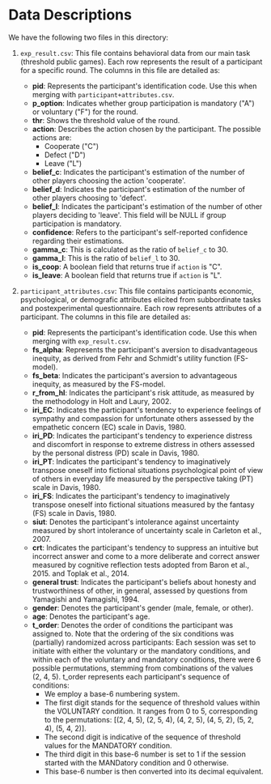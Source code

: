 # Data Descriptions
We have the following two files in this directory:

1. `exp_result.csv`: This file contains behavioral data from our main task (threshold public games). Each row represents the result of a participant for a specific round. The columns in this file are detailed as:

   - **pid**: Represents the participant's identification code. Use this when merging with `participant+attributes.csv`.
   - **p_option**: Indicates whether group participation is mandatory ("A") or voluntary ("F") for the round.
   - **thr**: Shows the threshold value of the round.
   - **action**: Describes the action chosen by the participant. The possible actions are:
     - Cooperate ("C")
     - Defect ("D")
     - Leave ("L")
   - **belief_c**: Indicates the participant's estimation of the number of other players choosing the action 'cooperate'.
   - **belief_d**: Indicates the participant's estimation of the number of other players choosing to 'defect'.
   - **belief_l**: Indicates the participant's estimation of the number of other players deciding to 'leave'. This field will be NULL if group participation is mandatory.
   - **confidence**: Refers to the participant's self-reported confidence regarding their estimations.
   - **gamma_c**: This is calculated as the ratio of `belief_c` to 30.
   - **gamma_l**: This is the ratio of `belief_l` to 30.
   - **is_coop**: A boolean field that returns true if `action` is "C".
   - **is_leave**: A boolean field that returns true if `action` is "L".

2. `participant_attributes.csv`: This file contains participants economic, psychological, or demografic attributes elicited from subbordinate tasks and postexperimental questionnaire. Each row represents attributes of a participant. The columns in this file are detailed as:

   - **pid**: Represents the participant's identification code. Use this when merging with `exp_result.csv`.
   - **fs_alpha**: Represents the participant's aversion to disadvantageous inequity, as derived from Fehr and Schmidt's utility function (FS-model).
   - **fs_beta**: Indicates the participant's aversion to advantageous inequity, as measured by the FS-model.
   - **r_from_hl**: Indicates the participant's risk attitude, as measured by the  methodology in Holt and Laury, 2002.
   - **iri_EC**: Indicates the participant's tendency to experience feelings of sympathy and compassion for unfortunate others assessed by the empathetic concern (EC) scale in Davis, 1980.
   - **iri_PD**: Indicates the participant's tendency to experience distress and discomfort in response to extreme distress in others assessed by the personal distress (PD) scale in Davis, 1980.
   - **iri_PT**: Indicates the participant's tendency to imaginatively transpose oneself into fictional situations psychological point of view of others in everyday life measured by the perspective taking (PT) scale in Davis, 1980.
   - **iri_FS**: Indicates the participant's tendency to imaginatively transpose oneself into fictional situations measured by the fantasy (FS) scale in Davis, 1980.
   - **siut**: Denotes the participant's intolerance against uncertainty measured by short intolerance of uncertainty scale in Carleton et al., 2007.
   - **crt**: Indicates the participant's tendency to suppress an intuitive but incorrect answer and come to a more deliberate and correct answer measured by cognitive reflection tests adopted from Baron et al., 2015. and Toplak et al., 2014.
   - **general trust**: Indicates the participant's beliefs about honesty and trustworthiness of other, in general, assessed by questions from Yamagishi and Yamagishi, 1994.
   - **gender**: Denotes the participant's gender (male, female, or other).
   - **age**: Denotes the participant's age.
   - **t_order**: Denotes the order of conditions the participant was assigned to. Note that the ordering of the six conditions was (partially) randomized across participants: Each session was set to initiate with either the voluntary or the mandatory conditions, and within each of the voluntary and mandatory conditions, there were 6 possible permutations, stemming from combinations of the values (2, 4, 5). t_order represents each participant's sequence of conditions:
     - We employ a base-6 numbering system.
     - The first digit stands for the sequence of threshold values within the VOLUNTARY condition. It ranges from 0 to 5, corresponding to the permutations: [(2, 4, 5), (2, 5, 4), (4, 2, 5), (4, 5, 2), (5, 2, 4), (5, 4, 2)].
     - The second digit is indicative of the sequence of threshold values for the MANDATORY condition.
     - The third digit in this base-6 number is set to 1 if the session started with the MANDatory condition and 0 otherwise.
     - This base-6 number is then converted into its decimal equivalent.

